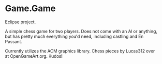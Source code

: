 # Game.Game

Eclipse project.

A simple chess game for two players. Does not come with an AI or anything, but has pretty much everything you'd need, including castling and En Passant.

Currently utilizes the ACM graphics library.
Chess pieces by Lucas312 over at OpenGameArt.org. Kudos!
